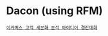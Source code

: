 # Dacon (using RFM)

[`이커머스 고객 세분화 분석 아이디어 경진대회`](https://dacon.io/competitions/official/236222/codeshare/9806?page=1&dtype=random)
